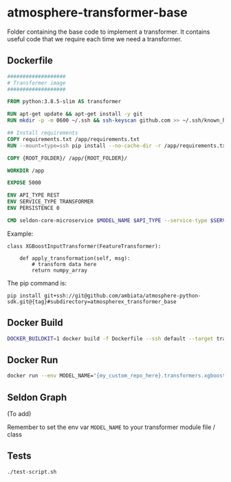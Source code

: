 # atmosphere-transformer-base

Folder containing the base code to implement a transformer.
It contains useful code that we require each time we need a transformer.

## Dockerfile

```dockerfile
###################
# Transformer image
###################

FROM python:3.8.5-slim AS transformer

RUN apt-get update && apt-get install -y git 
RUN mkdir -p -m 0600 ~/.ssh && ssh-keyscan github.com >> ~/.ssh/known_hosts

## Install requirements
COPY requirements.txt /app/requirements.txt
RUN --mount=type=ssh pip install --no-cache-dir -r /app/requirements.txt --upgrade

COPY {ROOT_FOLDER}/ /app/{ROOT_FOLDER}/

WORKDIR /app

EXPOSE 5000

ENV API_TYPE REST
ENV SERVICE_TYPE TRANSFORMER
ENV PERSISTENCE 0

CMD seldon-core-microservice $MODEL_NAME $API_TYPE --service-type $SERVICE_TYPE --persistence $PERSISTENCE
```


Example:
```
class XGBoostInputTransformer(FeatureTransformer):

    def apply_transformation(self, msg):
        # transform data here
        return numpy_array
```

The pip command is:
```shell script
pip install git+ssh://git@github.com/ambiata/atmosphere-python-sdk.git@{tag}#subdirectory=atmospherex_transformer_base
```

## Docker Build
```bash
DOCKER_BUILDKIT=1 docker build -f Dockerfile --ssh default --target transformer -t {sample_tag} .
```

## Docker Run
```bash
docker run --env MODEL_NAME="{my_custom_repo_here}.transformers.xgboost_input_transformer.XGBoostInputTransformer" -p 5000:5000 {sample_tag} 
```

## Seldon Graph
(To add)

Remember to set the env var
`MODEL_NAME` to your transformer module file / class

## Tests
```shell script
./test-script.sh
```
